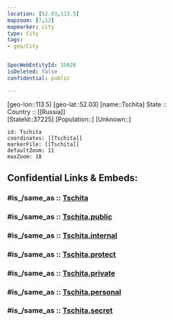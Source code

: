 ```yaml
---
location: [52.03,113.5] 
mapzoom: [7,12] 
mapmarker: city 
type: City
tags:
- geo/City


SpocWebEntityId: 35028
isDeleted: false
confidential: public

---
```

[geo-lon::113.5] 
[geo-lat::52.03] 
[name::Tschita] 
State ::  
Country :: [[Russia]]  
[StateId::37225] 
[Population::] 
[Unknown::] 


```leaflet
id: Tschita
coordinates: [[Tschita]] 
markerFile: [[Tschita]] 
defaultZoom: 11 
maxZoom: 18
```


## Confidential Links & Embeds: 

### #is_/same_as :: [Tschita](/_Standards/Earth/Continent/Asia/Asia~North/Asia~NorthEast/Chita~Oblast/City/Tschita.md) 

### #is_/same_as :: [Tschita.public](/_public/Earth/Continent/Asia/Asia~North/Asia~NorthEast/Chita~Oblast/City/Tschita.public.md) 

### #is_/same_as :: [Tschita.internal](/_internal/Earth/Continent/Asia/Asia~North/Asia~NorthEast/Chita~Oblast/City/Tschita.internal.md) 

### #is_/same_as :: [Tschita.protect](/_protect/Earth/Continent/Asia/Asia~North/Asia~NorthEast/Chita~Oblast/City/Tschita.protect.md) 

### #is_/same_as :: [Tschita.private](/_private/Earth/Continent/Asia/Asia~North/Asia~NorthEast/Chita~Oblast/City/Tschita.private.md) 

### #is_/same_as :: [Tschita.personal](/_personal/Earth/Continent/Asia/Asia~North/Asia~NorthEast/Chita~Oblast/City/Tschita.personal.md) 

### #is_/same_as :: [Tschita.secret](/_secret/Earth/Continent/Asia/Asia~North/Asia~NorthEast/Chita~Oblast/City/Tschita.secret.md)

